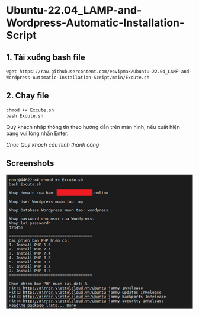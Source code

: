 # Ubuntu-22.04_LAMP-and-Wordpress-Automatic-Installation-Script
## 1. Tải xuống bash file

```
wget https://raw.githubusercontent.com/eovipmak/Ubuntu-22.04_LAMP-and-Wordpress-Automatic-Installation-Script/main/Excute.sh

```
## 2. Chạy file

```
chmod +x Excute.sh
bash Excute.sh
```
Quý khách nhập thông tin theo hướng dẫn trên màn hình, nếu xuất hiện bảng vui lòng nhấn Enter.

*Chúc Quý khách cấu hình thành công*

## Screenshots
![](a/001.png)
